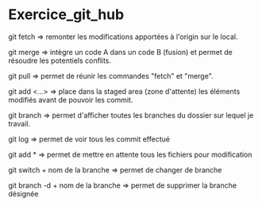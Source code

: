 # Exercice_git_hub

git fetch => remonter les modifications apportées à l'origin sur le local.

git merge => intègre un code A dans un code B (fusion) et permet de résoudre les potentiels conflits.

git pull => permet de réunir les commandes "fetch" et "merge". 

git add <...> => place dans la staged area (zone d'attente) les éléments modifiés avant de pouvoir les commit.

git branch => permet d'afficher toutes les branches du dossier sur lequel je travail.

git log => permet de voir tous les commit effectué

git add * => permet de mettre en attente tous les fichiers pour modification

git switch + nom de la branche => permet de changer de branche

git branch -d + nom de la branche => permet de supprimer la branche désignée

